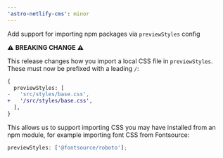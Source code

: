 ```yaml
---
'astro-netlify-cms': minor
---
```


Add support for importing npm packages via `previewStyles` config

⚠️ **BREAKING CHANGE** ⚠️

This release changes how you import a local CSS file in `previewStyles`.
These must now be prefixed with a leading `/`:

```diff
{
  previewStyles: [
-   'src/styles/base.css',
+   '/src/styles/base.css',
  ],
}
```

This allows us to support importing CSS you may have installed from an npm module, for example importing font CSS from Fontsource:

```js
previewStyles: ['@fontsource/roboto'];
```
